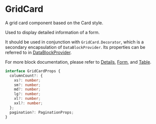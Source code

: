 

# GridCard

A grid card component based on the Card style.

Used to display detailed information of a form.

It should be used in conjunction with `GridCard.Decorator`, which is a secondary encapsulation of `DataBlockProvider`. Its properties can be referred to in [DataBlockProvider](/core/data-block/data-block-provider#property-details).

For more block documentation, please refer to [Details](/components/details), [Form](/components/form-v2), and [Table](/components/table-v2).

```ts
interface GridCardProps {
  columnCount?: {
    xs?: number;
    sm?: number;
    md?: number;
    lg?: number;
    xl?: number;
    xxl?: number;
  };
  pagination?: PaginationProps;
}
```

<code src="./demos/basic.tsx"></code>
